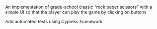 An implementation of grade-school classic “rock paper scissors” with a simple UI
so that the player can play the game by clicking on buttons

Add automated tests using Cypress Framework
